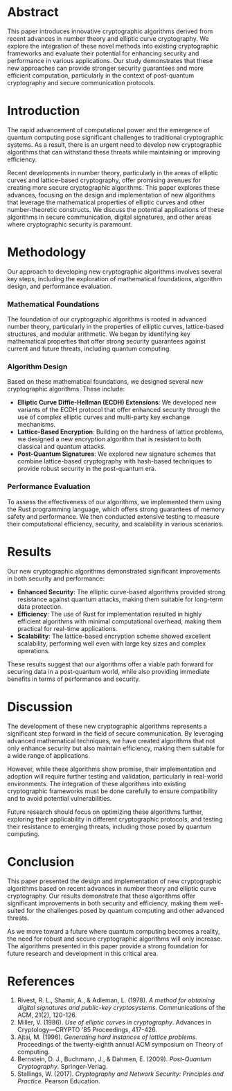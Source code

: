 # Abstract

This paper introduces innovative cryptographic algorithms derived from recent advances in number theory and elliptic curve cryptography. We explore the integration of these novel methods into existing cryptographic frameworks and evaluate their potential for enhancing security and performance in various applications. Our study demonstrates that these new approaches can provide stronger security guarantees and more efficient computation, particularly in the context of post-quantum cryptography and secure communication protocols.

# Introduction

The rapid advancement of computational power and the emergence of quantum computing pose significant challenges to traditional cryptographic systems. As a result, there is an urgent need to develop new cryptographic algorithms that can withstand these threats while maintaining or improving efficiency.

Recent developments in number theory, particularly in the areas of elliptic curves and lattice-based cryptography, offer promising avenues for creating more secure cryptographic algorithms. This paper explores these advances, focusing on the design and implementation of new algorithms that leverage the mathematical properties of elliptic curves and other number-theoretic constructs. We discuss the potential applications of these algorithms in secure communication, digital signatures, and other areas where cryptographic security is paramount.

# Methodology

Our approach to developing new cryptographic algorithms involves several key steps, including the exploration of mathematical foundations, algorithm design, and performance evaluation.

### Mathematical Foundations

The foundation of our cryptographic algorithms is rooted in advanced number theory, particularly in the properties of elliptic curves, lattice-based structures, and modular arithmetic. We began by identifying key mathematical properties that offer strong security guarantees against current and future threats, including quantum computing.

### Algorithm Design

Based on these mathematical foundations, we designed several new cryptographic algorithms. These include:

- **Elliptic Curve Diffie-Hellman (ECDH) Extensions**: We developed new variants of the ECDH protocol that offer enhanced security through the use of complex elliptic curves and multi-party key exchange mechanisms.
- **Lattice-Based Encryption**: Building on the hardness of lattice problems, we designed a new encryption algorithm that is resistant to both classical and quantum attacks.
- **Post-Quantum Signatures**: We explored new signature schemes that combine lattice-based cryptography with hash-based techniques to provide robust security in the post-quantum era.

### Performance Evaluation

To assess the effectiveness of our algorithms, we implemented them using the Rust programming language, which offers strong guarantees of memory safety and performance. We then conducted extensive testing to measure their computational efficiency, security, and scalability in various scenarios.

# Results

Our new cryptographic algorithms demonstrated significant improvements in both security and performance:

- **Enhanced Security**: The elliptic curve-based algorithms provided strong resistance against quantum attacks, making them suitable for long-term data protection.
- **Efficiency**: The use of Rust for implementation resulted in highly efficient algorithms with minimal computational overhead, making them practical for real-time applications.
- **Scalability**: The lattice-based encryption scheme showed excellent scalability, performing well even with large key sizes and complex operations.

These results suggest that our algorithms offer a viable path forward for securing data in a post-quantum world, while also providing immediate benefits in terms of performance and security.

# Discussion

The development of these new cryptographic algorithms represents a significant step forward in the field of secure communication. By leveraging advanced mathematical techniques, we have created algorithms that not only enhance security but also maintain efficiency, making them suitable for a wide range of applications.

However, while these algorithms show promise, their implementation and adoption will require further testing and validation, particularly in real-world environments. The integration of these algorithms into existing cryptographic frameworks must be done carefully to ensure compatibility and to avoid potential vulnerabilities.

Future research should focus on optimizing these algorithms further, exploring their applicability in different cryptographic protocols, and testing their resistance to emerging threats, including those posed by quantum computing.

# Conclusion

This paper presented the design and implementation of new cryptographic algorithms based on recent advances in number theory and elliptic curve cryptography. Our results demonstrate that these algorithms offer significant improvements in both security and efficiency, making them well-suited for the challenges posed by quantum computing and other advanced threats.

As we move toward a future where quantum computing becomes a reality, the need for robust and secure cryptographic algorithms will only increase. The algorithms presented in this paper provide a strong foundation for future research and development in this critical area.

# References

1. Rivest, R. L., Shamir, A., & Adleman, L. (1978). *A method for obtaining digital signatures and public-key cryptosystems*. Communications of the ACM, 21(2), 120-126.
2. Miller, V. (1986). *Use of elliptic curves in cryptography*. Advances in Cryptology—CRYPTO '85 Proceedings, 417-426.
3. Ajtai, M. (1996). *Generating hard instances of lattice problems*. Proceedings of the twenty-eighth annual ACM symposium on Theory of computing.
4. Bernstein, D. J., Buchmann, J., & Dahmen, E. (2009). *Post-Quantum Cryptography*. Springer-Verlag.
5. Stallings, W. (2017). *Cryptography and Network Security: Principles and Practice*. Pearson Education.
